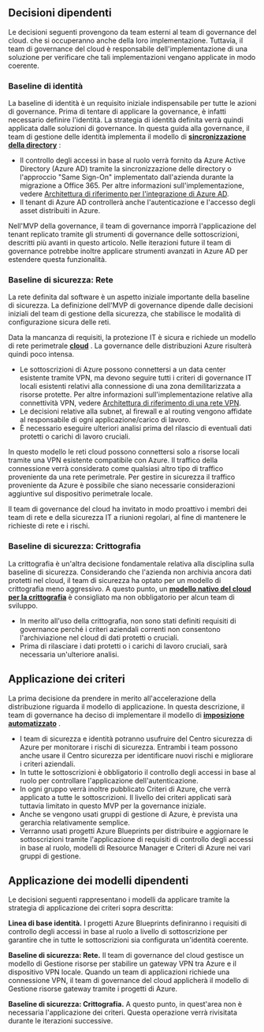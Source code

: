 <!-- TEMPLATE FILE - DO NOT ADD METADATA -->
<!-- markdownlint-disable MD002 MD041 -->

## <a name="dependent-decisions"></a>Decisioni dipendenti

Le decisioni seguenti provengono da team esterni al team di governance del cloud. che si occuperanno anche della loro implementazione. Tuttavia, il team di governance del cloud è responsabile dell'implementazione di una soluzione per verificare che tali implementazioni vengano applicate in modo coerente.

### <a name="identity-baseline"></a>Baseline di identità

La baseline di identità è un requisito iniziale indispensabile per tutte le azioni di governance. Prima di tentare di applicare la governance, è infatti necessario definire l'identità. La strategia di identità definita verrà quindi applicata dalle soluzioni di governance.
In questa guida alla governance, il team di gestione delle identità implementa il modello di **[sincronizzazione della directory](../../../../decision-guides/identity/index.md#directory-synchronization)** :

- Il controllo degli accessi in base al ruolo verrà fornito da Azure Active Directory (Azure AD) tramite la sincronizzazione delle directory o l'approccio "Same Sign-On" implementato dall'azienda durante la migrazione a Office 365. Per altre informazioni sull'implementazione, vedere [Architettura di riferimento per l'integrazione di Azure AD](https://docs.microsoft.com/azure/architecture/reference-architectures/identity/azure-ad).
- Il tenant di Azure AD controllerà anche l'autenticazione e l'accesso degli asset distribuiti in Azure.

Nell'MVP della governance, il team di governance imporrà l'applicazione del tenant replicato tramite gli strumenti di governance delle sottoscrizioni, descritti più avanti in questo articolo. Nelle iterazioni future il team di governance potrebbe inoltre applicare strumenti avanzati in Azure AD per estendere questa funzionalità.

### <a name="security-baseline-networking"></a>Baseline di sicurezza: Rete

La rete definita dal software è un aspetto iniziale importante della baseline di sicurezza. La definizione dell'MVP di governance dipende dalle decisioni iniziali del team di gestione della sicurezza, che stabilisce le modalità di configurazione sicura delle reti.

Data la mancanza di requisiti, la protezione IT è sicura e richiede un modello di rete perimetrale **[cloud](../../../../decision-guides/software-defined-network/cloud-dmz.md)** . La governance delle distribuzioni Azure risulterà quindi poco intensa.

- Le sottoscrizioni di Azure possono connettersi a un data center esistente tramite VPN, ma devono seguire tutti i criteri di governance IT locali esistenti relativi alla connessione di una zona demilitarizzata a risorse protette. Per altre informazioni sull'implementazione relative alla connettività VPN, vedere [Architettura di riferimento di una rete VPN](https://docs.microsoft.com/azure/architecture/reference-architectures/hybrid-networking/vpn).
- Le decisioni relative alla subnet, al firewall e al routing vengono affidate al responsabile di ogni applicazione/carico di lavoro.
- È necessario eseguire ulteriori analisi prima del rilascio di eventuali dati protetti o carichi di lavoro cruciali.

In questo modello le reti cloud possono connettersi solo a risorse locali tramite una VPN esistente compatibile con Azure. Il traffico della connessione verrà considerato come qualsiasi altro tipo di traffico proveniente da una rete perimetrale. Per gestire in sicurezza il traffico proveniente da Azure è possibile che siano necessarie considerazioni aggiuntive sul dispositivo perimetrale locale.

Il team di governance del cloud ha invitato in modo proattivo i membri dei team di rete e della sicurezza IT a riunioni regolari, al fine di mantenere le richieste di rete e i rischi.

### <a name="security-baseline-encryption"></a>Baseline di sicurezza: Crittografia

La crittografia è un'altra decisione fondamentale relativa alla disciplina sulla baseline di sicurezza. Considerando che l'azienda non archivia ancora dati protetti nel cloud, il team di sicurezza ha optato per un modello di crittografia meno aggressivo.
A questo punto, un **[modello nativo del cloud per la crittografia](../../../../decision-guides/encryption/index.md#key-management)** è consigliato ma non obbligatorio per alcun team di sviluppo.

- In merito all'uso della crittografia, non sono stati definiti requisiti di governance perché i criteri aziendali correnti non consentono l'archiviazione nel cloud di dati protetti o cruciali.
- Prima di rilasciare i dati protetti o i carichi di lavoro cruciali, sarà necessaria un'ulteriore analisi.

## <a name="policy-enforcement"></a>Applicazione dei criteri

La prima decisione da prendere in merito all'accelerazione della distribuzione riguarda il modello di applicazione. In questa descrizione, il team di governance ha deciso di implementare il modello di **[imposizione automatizzato](../../../../decision-guides/policy-enforcement/index.md#automated-enforcement)** .

- I team di sicurezza e identità potranno usufruire del Centro sicurezza di Azure per monitorare i rischi di sicurezza. Entrambi i team possono anche usare il Centro sicurezza per identificare nuovi rischi e migliorare i criteri aziendali.
- In tutte le sottoscrizioni è obbligatorio il controllo degli accessi in base al ruolo per controllare l'applicazione dell'autenticazione.
- In ogni gruppo verrà inoltre pubblicato Criteri di Azure, che verrà applicato a tutte le sottoscrizioni. Il livello dei criteri applicati sarà tuttavia limitato in questo MVP per la governance iniziale.
- Anche se vengono usati gruppi di gestione di Azure, è prevista una gerarchia relativamente semplice.
- Verranno usati progetti Azure Blueprints per distribuire e aggiornare le sottoscrizioni tramite l'applicazione di requisiti di controllo degli accessi in base al ruolo, modelli di Resource Manager e Criteri di Azure nei vari gruppi di gestione.

## <a name="applying-the-dependent-patterns"></a>Applicazione dei modelli dipendenti

Le decisioni seguenti rappresentano i modelli da applicare tramite la strategia di applicazione dei criteri sopra descritta:

**Linea di base identità.** I progetti Azure Blueprints definiranno i requisiti di controllo degli accessi in base al ruolo a livello di sottoscrizione per garantire che in tutte le sottoscrizioni sia configurata un'identità coerente.

**Baseline di sicurezza: Rete.** Il team di governance del cloud gestisce un modello di Gestione risorse per stabilire un gateway VPN tra Azure e il dispositivo VPN locale. Quando un team di applicazioni richiede una connessione VPN, il team di governance del cloud applicherà il modello di Gestione risorse gateway tramite i progetti di Azure.

**Baseline di sicurezza: Crittografia.** A questo punto, in quest'area non è necessaria l'applicazione dei criteri. Questa operazione verrà rivisitata durante le iterazioni successive.

